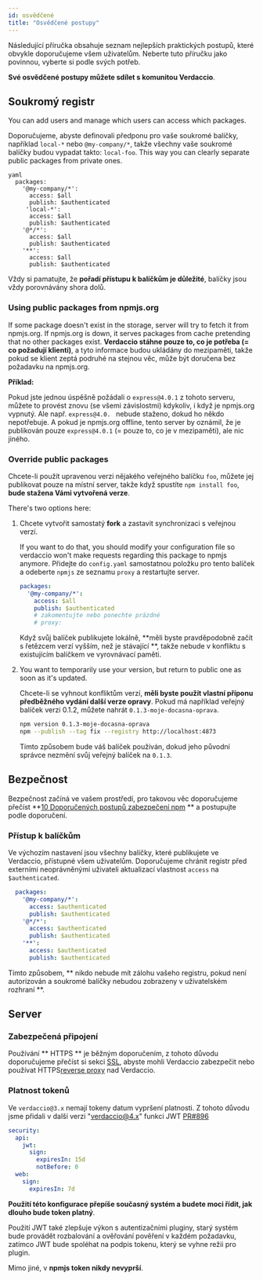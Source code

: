 ```yaml
---
id: osvědčené
title: "Osvědčené postupy"
---
```

Následující příručka obsahuje seznam nejlepších praktických postupů, které obvykle doporučujeme všem uživatelům. Neberte tuto příručku jako povinnou, vyberte si podle svých potřeb.

**Své osvědčené postupy můžete sdílet s komunitou Verdaccio**.

## Soukromý registr

You can add users and manage which users can access which packages.

Doporučujeme, abyste definovali předponu pro vaše soukromé balíčky, například `local-*` nebo `@my-company/*`, takže všechny vaše soukromé balíčky budou vypadat takto: `local-foo`. This way you can clearly separate public packages from private ones.

    yaml
      packages:
        '@my-company/*':
          access: $all
          publish: $authenticated
         'local-*':
          access: $all
          publish: $authenticated
        '@*/*':
          access: $all
          publish: $authenticated
        '**':
          access: $all
          publish: $authenticated

Vždy si pamatujte, že **pořadí přístupu k balíčkům je důležité**, balíčky jsou vždy porovnávány shora dolů.

### Using public packages from npmjs.org

If some package doesn't exist in the storage, server will try to fetch it from npmjs.org. If npmjs.org is down, it serves packages from cache pretending that no other packages exist. **Verdaccio stáhne pouze to, co je potřeba (= co požadují klienti)**, a tyto informace budou ukládány do mezipaměti, takže pokud se klient zeptá podruhé na stejnou věc, může být doručena bez požadavku na npmjs.org.

**Příklad:**

Pokud jste jednou úspěšně požádali o `express@4.0.1` z tohoto serveru, můžete to provést znovu (se všemi závislostmi) kdykoliv, i když je npmjs.org vypnutý. Ale např. `express@4.0. ` nebude staženo, dokud ho někdo nepotřebuje. A pokud je npmjs.org offline, tento server by oznámil, že je publikován pouze `express@4.0.1` (= pouze to, co je v mezipaměti), ale nic jiného.

### Override public packages

Chcete-li použít upravenou verzi nějakého veřejného balíčku `foo`, můžete jej publikovat pouze na místní server, takže když spustíte `npm install foo`, **bude stažena Vámi vytvořená verze**.

There's two options here:

1. Chcete vytvořit samostatý **fork** a zastavit synchronizaci s veřejnou verzí.
    
    If you want to do that, you should modify your configuration file so verdaccio won't make requests regarding this package to npmjs anymore. Přidejte do `config.yaml` samostatnou položku pro tento balíček a odeberte `npmjs` ze seznamu `proxy` a restartujte server.
    
    ```yaml
    packages:
      '@my-company/*':
        access: $all
        publish: $authenticated
        # zakomentujte nebo ponechte prázdné
        # proxy:
    ```
    
    Když svůj balíček publikujete lokálně, **měli byste pravděpodobně začít s řetězcem verzí vyšším, než je stávající **, takže nebude v konfliktu s existujícím balíčkem ve vyrovnávací paměti.

2. You want to temporarily use your version, but return to public one as soon as it's updated.
    
    Chcete-li se vyhnout konfliktům verzí, **měli byste použít vlastní příponu předběžného vydání další verze opravy**. Pokud má například veřejný balíček verzi 0.1.2, můžete nahrát `0.1.3-moje-docasna-oprava`.
    
    ```bash
    npm version 0.1.3-moje-docasna-oprava
    npm --publish --tag fix --registry http://localhost:4873
    ```
    
    Tímto způsobem bude váš balíček používán, dokud jeho původní správce nezmění svůj veřejný balíček na `0.1.3`.

## Bezpečnost

Bezpečnost začíná ve vašem prostředí, pro takovou věc doporučujeme přečíst **[10 Doporučených postupů zabezpečení npm](https://snyk.io/blog/ten-npm-security-best-practices/) ** a postupujte podle doporučení.

### Přístup k balíčkům

Ve výchozím nastavení jsou všechny balíčky, které publikujete ve Verdaccio, přístupné všem uživatelům. Doporučujeme chránit registr před externími neoprávněnými uživateli aktualizací vlastnost `access` na `$authenticated`.

```yaml
  packages:
    '@my-company/*':
      access: $authenticated
      publish: $authenticated
    '@*/*':
      access: $authenticated
      publish: $authenticated
    '**':
      access: $authenticated
      publish: $authenticated
   ```

Tímto způsobem, ** nikdo nebude mít zálohu vašeho registru, pokud není autorizován a soukromé balíčky nebudou zobrazeny v uživatelském rozhraní **.

## Server

### Zabezpečená připojení

Používání ** HTTPS ** je běžným doporučením, z tohoto důvodu doporučujeme přečíst si sekci [SSL](ssl.md), abyste mohli Verdaccio zabezpečit nebo používat HTTPS[reverse proxy](reverse-proxy.md) nad Verdaccio.

### Platnost tokenů

Ve `verdaccio@3.x` nemají tokeny datum vypršení platnosti. Z tohoto důvodu jsme přidali v další verzi "verdaccio@4.x" funkci JWT [PR#896](https://github.com/verdaccio/verdaccio/pull/896)

```yaml
security:
  api:
    jwt:
      sign:
        expiresIn: 15d
        notBefore: 0
  web:
    sign:
      expiresIn: 7d
```

**Použití této konfigurace přepíše současný systém a budete moci řídit, jak dlouho bude token platný**.

Použití JWT také zlepšuje výkon s autentizačními pluginy, starý systém bude provádět rozbalování a ověřování pověření v každém požadavku, zatímco JWT bude spoléhat na podpis tokenu, který se vyhne režii pro plugin.

Mimo jiné, v **npmjs token nikdy nevyprší**.